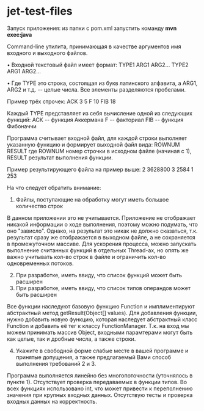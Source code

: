 # jet-test-files

Запуск приложения:
из папки с pom.xml запустить команду <b>mvn exec:java</b>

Сommand-line утилита, принимающая в качестве аргументов имя входного и выходного файлов.

• Входной текстовый файл имеет формат:
TYPE1 ARG1 ARG2...
TYPE2 ARG1 ARG2...

• Где TYPE это строка, состоящая из букв латинского алфавита, а ARG1, ARG2 и т.д. --
целые числа. Все элементы разделяются пробелами.

Пример трёх строчек:
ACK 3 5
F 10
FIB 18

Каждый TYPE представляет из себя вычисление одной из следующих функций:
ACK -- функция Аккермана
F -- факториал
FIB -- функция Фибоначчи

Программа считывает входной файл, для каждой строки выполняет указанную
функцию и формирует выходной файл вида: ROWNUM RESULT
где ROWNUM номер строчки в исходном файле (начиная с 1), RESULT результат выполнения
функции.

Пример результирующего файла на пример выше:
2 3628800
3 2584
1 253

На что следует обратить внимание:
1. Файлы, поступающие на обработку могут иметь большое количество строк

В данном приложении это не учитывается. Приложение не отображает никакой информации о ходе выполнения, поэтому можно подумать, что оно "зависло". Однако, на результат это никак не должно сказаться, т.к. результат сразу же отображается в выходном файле, а не сохраняется в промежуточном массиве. Для ускорения процесса, можно запускать выполнение считанных функций в отдельных Thread-ах, но опять же важно учитывать кол-во строк в файле и ограничить кол-во одновременных потоков.

2. При разработке, иметь ввиду, что список функций может быть расширен
3. При разработке, иметь ввиду, что список типов операндов может быть расширен

Все функции наследуют базовую функцию Function и имплиментируют абстрактный метод getResult(Object[] values).
Для добавления функции, нужно добавить новую функцию, которая наследует абстрактный класс Function и добавить её тег к классу FunctionManager. Т.к. на вход мы можем принимать массив Object, входными парамтерами могут быть как целые, так и дробные числа, а также строки.

4. Укажите в свободной форме слабые месте в вашей программе и принятые допущения, а также
предлагаемый Вами способ выполнения требований 2 и 3.

Программа выполняется линейно без многопоточности (уточнялось в пункте 1). 
Отсутствует проверка передаваемых в функции типов.
Во всех функциях использовано int, что может привести к переполнению значения при крупных входных данных.
Отсутствую тесты и проверка входных данных на корректность.
